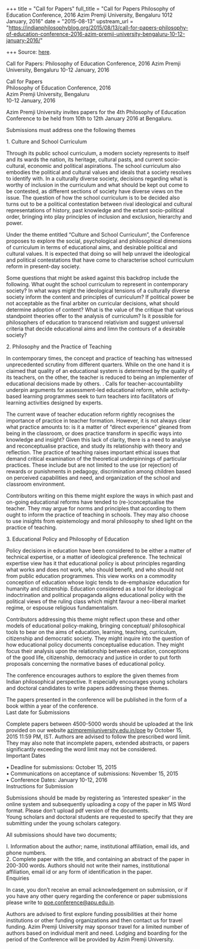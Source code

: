 +++
title = "Call for Papers"
full_title = "Call for Papers Philosophy of Education Conference, 2016 Azim Premji University, Bengaluru 1012 January, 2016"
date = "2015-08-13"
upstream_url = "https://indianphilosophyblog.org/2015/08/13/call-for-papers-philosophy-of-education-conference-2016-azim-premji-university-bengaluru-10-12-january-2016/"

+++
Source: [here](https://indianphilosophyblog.org/2015/08/13/call-for-papers-philosophy-of-education-conference-2016-azim-premji-university-bengaluru-10-12-january-2016/).

Call for Papers: Philosophy of Education Conference, 2016  Azim Premji University, Bengaluru   10-12 January, 2016

Call for Papers  
Philosophy of Education Conference, 2016  
Azim Premji University, Bengaluru  
10-12 January, 2016

Azim Premji University invites papers for the 4th Philosophy of
Education Conference to be held from 10th to 12th January 2016 at
Bengaluru.

Submissions must address one the following themes

1\. Culture and School Curriculum

Through its public school curriculum, a modern society represents to
itself and its wards the nation, its heritage, cultural pasts, and
current socio-cultural, economic and political aspirations. The school
curriculum also embodies the political and cultural values and ideals
that a society resolves to identify with. In a culturally diverse
society, decisions regarding what is worthy of inclusion in the
curriculum and what should be kept out come to be contested, as
different sections of society have diverse views on the issue. The
question of how the school curriculum is to be decided also turns out to
be a political contestation between rival ideological and cultural
representations of history, past knowledge and the extant
socio-political order, bringing into play principles of inclusion and
exclusion, hierarchy and power.

Under the theme entitled “Culture and School Curriculum”, the Conference
proposes to explore the social, psychological and philosophical
dimensions of curriculum in terms of educational aims, and desirable
political and cultural values. It is expected that doing so will help
unravel the ideological and political contestations that have come to
characterise school curriculum reform in present-day society.

Some questions that might be asked against this backdrop include the
following. What ought the school curriculum to represent in contemporary
society? In what ways might the ideological tensions of a culturally
diverse society inform the content and principles of curriculum? If
political power be not acceptable as the final arbiter on curricular
decisions, what should determine adoption of content? What is the value
of the critique that various standpoint theories offer to the analysis
of curriculum? Is it possible for philosophers of education to transcend
relativism and suggest universal criteria that decide educational aims
and limn the contours of a desirable society?

2\. Philosophy and the Practice of Teaching

In contemporary times, the concept and practice of teaching has
witnessed unprecedented scrutiny from different quarters. While on the
one hand it is claimed that quality of an educational system is
determined by the quality of its teachers, on the other, the teacher is
reduced to being an implementer of educational decisions made by others.
. Calls for teacher-accountability underpin arguments for assessment-led
educational reform, while activity-based learning programmes seek to
turn teachers into facilitators of learning activities designed by
experts.

The current wave of teacher education reform rightly recognises the
importance of practice in teacher formation. However, it is not always
clear what practice amounts to: is it a matter of “direct experience”
gleaned from being in the classroom, or does practice transform in
specific ways into knowledge and insight? Given this lack of clarity,
there is a need to analyse and reconceptualise practice, and study its
relationship with theory and reflection. The practice of teaching raises
important ethical issues that demand critical examination of the
theoretical underpinnings of particular practices. These include but are
not limited to the use (or rejection) of rewards or punishments in
pedagogy, discrimination among children based on perceived capabilities
and need, and organization of the school and classroom environment.

Contributors writing on this theme might explore the ways in which past
and on-going educational reforms have tended to (re-)conceptualise the
teacher. They may argue for norms and principles that according to them
ought to inform the practice of teaching in schools. They may also
choose to use insights from epistemology and moral philosophy to shed
light on the practice of teaching.

3\. Educational Policy and Philosophy of Education

Policy decisions in education have been considered to be either a matter
of technical expertise, or a matter of ideological preference. The
technical expertise view has it that educational policy is about
principles regarding what works and does not work, who should benefit,
and who should not from public education programmes. This view works on
a commodity conception of education whose logic tends to de-emphasize
education for humanity and citizenship. Education considered as a tool
for ideological indoctrination and political propaganda aligns
educational policy with the political views of the ruling class which
might favour a neo-liberal market regime, or espouse religious
fundamentalism.

Contributors addressing this theme might reflect upon these and other
models of educational policy-making, bringing conceptual/ philosophical
tools to bear on the aims of education, learning, teaching, curriculum,
citizenship and democratic society. They might inquire into the question
of how educational policy documents conceptualise education. They might
focus their analysis upon the relationship between education,
conceptions of the good life, citizenship, democracy and justice in
order to put forth proposals concerning the normative bases of
educational policy.

The conference encourages authors to explore the given themes from
Indian philosophical perspective. It especially encourages young
scholars and doctoral candidates to write papers addressing these
themes.

The papers presented in the conference will be published in the form of
a book within a year of the conference.  
Last date for Submissions

Complete papers between 4500-5000 words should be uploaded at the link
provided on our website
[azimpremjiuniversity.edu.in/poe](http://azimpremjiuniversity.edu.in/poe)
by October 15, 2015 11:59 PM, IST. Authors are advised to follow the
prescribed word limit. They may also note that incomplete papers,
extended abstracts, or papers significantly exceeding the word limit may
not be considered.  
Important Dates

• Deadline for submissions: October 15, 2015  
• Communications on acceptance of submissions: November 15, 2015  
• Conference Dates: January 10-12, 2016  
Instructions for Submission

Submissions should be made by registering as ‘interested speaker’ in the
online system and subsequently uploading a copy of the paper in MS Word
format. Please don’t upload pdf version of the documents.  
Young scholars and doctoral students are requested to specify that they
are submitting under the young scholars category.

All submissions should have two documents;

I. Information about the author; name, institutional affiliation, email
ids, and phone numbers.  
2. Complete paper with the title, and containing an abstract of the
paper in 200-300 words. Authors should not write their names,
institutional affiliation, email id or any form of identification in the
paper.  
Enquiries

In case, you don’t receive an email acknowledgement on submission, or if
you have any other query regarding the conference or paper submissions
please write to poe.conference@apu.edu.in.

Authors are advised to first explore funding possibilities at their home
institutions or other funding organizations and then contact us for
travel funding. Azim Premji University may sponsor travel for a limited
number of authors based on individual merit and need. Lodging and
boarding for the period of the Conference will be provided by Azim
Premji University.
